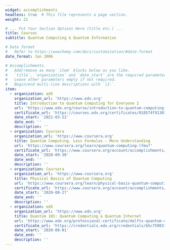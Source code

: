 ```yaml
---
widget: accomplishments
headless: true  # This file represents a page section.
weight: 21

# ... Put Your Section Options Here (title etc.) ...
title: Courses
subtitle: Quantum Computing & Quantum Information

# Date format
#   Refer to https://wowchemy.com/docs/customization/#date-format
date_format: Jan 2006

# Accomplishments.
#   Add/remove as many `item` blocks below as you like.
#   `title`, `organization` and `date_start` are the required parameters.
#   Leave other parameters empty if not required.
#   Begin/end multi-line descriptions with `|2-`.
item:
  - organization: edX
    organization_url: 'https://www.edx.org'
    title: Introduction to Quantum Computing for Everyone 2
    url: 'https://www.edx.org/course/introduction-to-quantum-computing-for-everyone-2'
    certificate_url: 'https://courses.edx.org/certificates/018574f913034d589167087bea35e253'
    date_start: '2021-03-22'
    date_end: ''
    description: ''
  - organization: Coursera
    organization_url: 'https://www.coursera.org'
    title: Quantum Computing. Less Formulas - More Understanding
    url: 'https://www.coursera.org/learn/quantum-computing-lfmu?'
    certificate_url: 'https://www.coursera.org/account/accomplishments/certificate/FR5UAA2TY5BT'
    date_start: '2020-09-30'
    date_end: ''
    description: ''
  - organization: Coursera
    organization_url: 'https://www.coursera.org'
    title: Physical Basics of Quantum Computing
    url: 'https://www.coursera.org/learn/physical-basis-quantum-computing?'
    certificate_url: 'https://www.coursera.org/account/accomplishments/certificate/7YS5WZWGYBDP'
    date_start: '2020-08-27'
    date_end: ''
    description: ''
  - organization: edX
    organization_url: 'https://www.edx.org'
    title: Quantum 101: Quantum Computing & Quantum Internet
    url: 'https://www.edx.org/professional-certificate/delftx-quantum-computing-and-quantum-internet?index=product&queryID=c0156ed4c4833336d6d3d8c30cb42318&position=1'
    certificate_url: 'https://credentials.edx.org/credentials/b5c7598312c940b994629895c132cb5a/'
    date_start: '2020-08-01'
    date_end: ''
    description: ''
---
```

